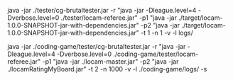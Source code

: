java -jar ./tester/cg-brutaltester.jar -r "java -jar -Dleague.level=4 -Dverbose.level=0 ./tester/locam-referee.jar" -p1 "java -jar ./target/locam-1.0.0-SNAPSHOT-jar-with-dependencies.jar" -p2 "java -jar ./target/locam-1.0.0-SNAPSHOT-jar-with-dependencies.jar" -t 1 -n 1 -v -l logs/


java -jar ./coding-game/tester/cg-brutaltester.jar -r "java -jar -Dleague.level=4 -Dverbose.level=0 ./coding-game/tester/locam-referee.jar" -p1 "java -jar ./locam-master.jar" -p2 "java -jar ./locamRatingMyBoard.jar" -t 2 -n 1000 -v -l ./coding-game/logs/ -s

